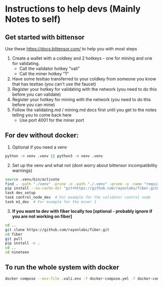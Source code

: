 # Instructions to help devs (Mainly Notes to self)

## Get started with bittensor

Use these https://docs.bittensor.com/ to help you with most steps
1. Create a wallet with a coldkey and 2 hotkeys - one for mining and one for validating.
    - Call the validator hotkey "vali"
    - Call the miner hotkey "1"
2. Have some testtao transferred to your coldkey from someone you know that has testtao (you can't use the faucet)
3. Register your hotkey for validating with the network (you need to do this before you can validate)
4. Register your hotkey for mining with the network (you need to do this before you can mine)
5. Follow the validating.md / mining.md docs first until you get to the notes telling you to come back here
    - Use port 4001 for the miner port


## For dev without docker:

1. Optional if you need a venv
```bash
python -m venv .venv || python3 -m venv .venv
```

2. Set up the venv and what not (dont worry about bittensor incompatibility warnings)
```bash
source .venv/bin/activate
find . -path "./venv" -prune -o -path "./.venv" -prune -o -name "requirements.txt" -exec pip install -r {} \;
pip install --no-cache-dir "git+https://github.com/rayonlabs/fiber.git@1.0.0#egg=fiber[full]"
task dev_setup
task control_node_dev  # For example for the validator control node
task m1_dev  # For example for the miner 1
```


3. **If you want to dev with fiber locally too [optional - probably ignore if you are not working on fiber]**
```bash
cd ..
git clone https://github.com/rayonlabs/fiber.git
cd fiber
git pull
pip install -e .
cd ..
cd nineteen
```

## To run the whole system with docker
```bash
docker compose --env-file .vali.env -f docker-compose.yml -f docker-compose.dev.yml --profile entry_node_profile up -d --build
```